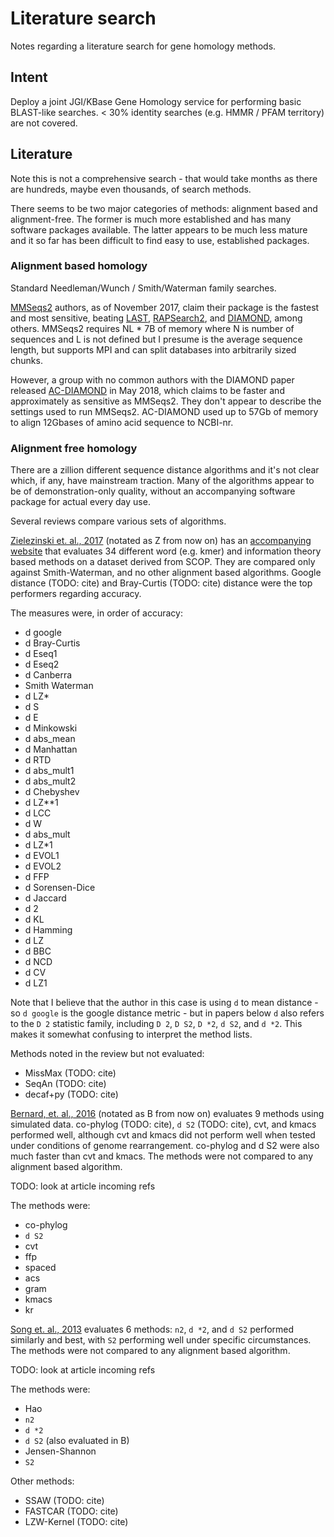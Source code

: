 # Literature search

Notes regarding a literature search for gene homology methods. 

## Intent

Deploy a joint JGI/KBase Gene Homology service for performing basic BLAST-like searches.
< 30% identity searches (e.g. HMMR / PFAM territory) are not covered.

## Literature

Note this is not a comprehensive search - that would take months as there are hundreds, maybe even
thousands, of search methods.

There seems to be two major categories of methods: alignment based and alignment-free. The
former is much more established and has many software packages available. The latter appears to
be much less mature and it so far has been difficult to find easy to use, established packages.

### Alignment based homology

Standard Needleman/Wunch / Smith/Waterman family searches.

[MMSeqs2](https://www.nature.com/articles/nbt.3988) authors,
as of November 2017, claim their package is the fastest and most sensitive, beating
[LAST](https://genome.cshlp.org/content/early/2011/01/05/gr.113985.110.abstract),
[RAPSearch2](https://academic.oup.com/bioinformatics/article/28/1/125/218953),
and [DIAMOND](https://www.nature.com/articles/nmeth.3176), among others. MMSeqs2
requires NL * 7B of memory where N is number of sequences and L is not defined but I presume is
the average sequence length, but supports MPI and can split databases into arbitrarily sized
chunks.

However, a group with no common authors with the DIAMOND paper released
[AC-DIAMOND](https://academic.oup.com/bioinformatics/advance-article/doi/10.1093/bioinformatics/bty391/4996593)
in May 2018, which claims to be faster and approximately as sensitive as MMSeqs2. They don't
appear to describe the settings used to run MMSeqs2. AC-DIAMOND used up to 57Gb of memory
to align 12Gbases of amino acid sequence to NCBI-nr.

### Alignment free homology

There are a zillion different sequence distance algorithms and it's not clear which, if any,
have mainstream traction. Many of the algorithms appear to be of demonstration-only quality,
without an accompanying software package for actual every day use.

Several reviews compare various sets of algorithms.

[Zielezinski et. al., 2017](https://genomebiology.biomedcentral.com/articles/10.1186/s13059-017-1319-7)
(notated as Z from now on)
has an [accompanying website](http://combio.pl/alfree) that evaluates 34 different word (e.g. kmer)
and information theory based methods on a dataset derived from SCOP. They are compared only
against Smith-Waterman, and no other alignment based algorithms. Google distance (TODO: cite)
and Bray-Curtis (TODO: cite) distance were the top performers regarding accuracy.

The measures were, in order of accuracy:
* d google
* d Bray-Curtis
* d Eseq1
* d Eseq2
* d Canberra
* Smith Waterman
* d LZ*
* d S
* d E
* d Minkowski
* d abs_mean
* d Manhattan
* d RTD
* d abs_mult1
* d abs_mult2
* d Chebyshev
* d LZ**1
* d LCC
* d W
* d abs_mult
* d LZ*1
* d EVOL1
* d EVOL2
* d FFP
* d Sorensen-Dice
* d Jaccard
* d 2
* d KL
* d Hamming
* d LZ
* d BBC
* d NCD
* d CV
* d LZ1

Note that I believe that the author in this case is using `d` to mean distance - so `d google`
is the google distance metric - but in papers below `d` also refers to the `D 2` statistic family,
including `D 2`, `D S2`, `D *2`, `d S2`, and `d *2`. This makes it somewhat confusing to
interpret the method lists.

Methods noted in the review but not evaluated:
* MissMax (TODO: cite)
* SeqAn (TODO: cite)
* decaf+py (TODO: cite)

[Bernard, et. al., 2016](https://www.nature.com/articles/srep28970) (notated as B from now on)
evaluates 9 methods using simulated data. co-phylog (TODO: cite), `d S2` (TODO: cite), cvt,
and kmacs performed well, although cvt and kmacs did not perform well when tested under
conditions of genome rearrangement. co-phylog and d S2 were also much faster than cvt and
kmacs. The methods were not compared to any alignment based algorithm.

TODO: look at article incoming refs

The methods were:
* co-phylog
* `d S2`
* cvt
* ffp
* spaced
* acs
* gram
* kmacs
* kr

[Song et. al., 2013](https://academic.oup.com/bib/article/15/3/343/182355) evaluates 6 methods:
`n2`, `d *2`, and `d S2` performed similarly and best, with `S2` performing well under specific
circumstances. The methods were not compared to any alignment based algorithm.

TODO: look at article incoming refs

The methods were:
* Hao
* `n2`
* `d *2`
* `d S2` (also evaluated in B)
* Jensen-Shannon
* `S2`

Other methods:
* SSAW (TODO: cite)
* FASTCAR (TODO: cite)
* LZW-Kernel (TODO: cite)
